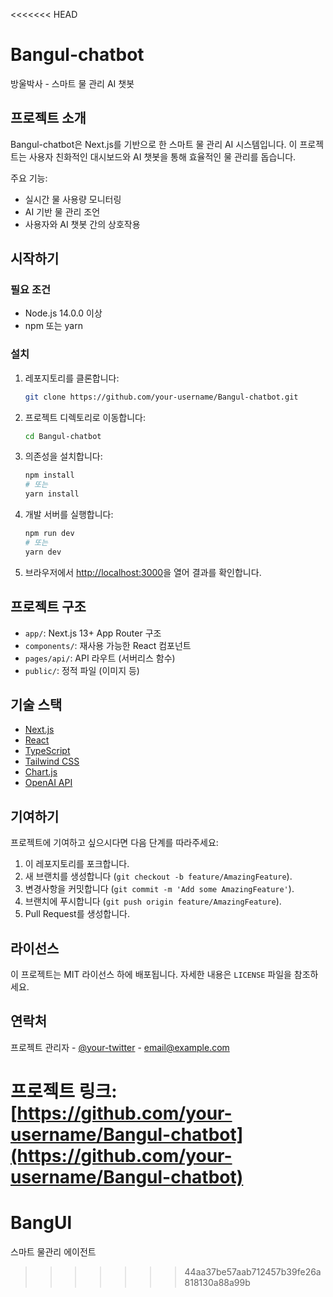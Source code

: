 <<<<<<< HEAD
# Bangul-chatbot

방울박사 - 스마트 물 관리 AI 챗봇

## 프로젝트 소개

Bangul-chatbot은 Next.js를 기반으로 한 스마트 물 관리 AI 시스템입니다. 이 프로젝트는 사용자 친화적인 대시보드와 AI 챗봇을 통해 효율적인 물 관리를 돕습니다.

주요 기능:
- 실시간 물 사용량 모니터링
- AI 기반 물 관리 조언
- 사용자와 AI 챗봇 간의 상호작용

## 시작하기

### 필요 조건

- Node.js 14.0.0 이상
- npm 또는 yarn

### 설치

1. 레포지토리를 클론합니다:
   ```bash
   git clone https://github.com/your-username/Bangul-chatbot.git
   ```

2. 프로젝트 디렉토리로 이동합니다:
   ```bash
   cd Bangul-chatbot
   ```

3. 의존성을 설치합니다:
   ```bash
   npm install
   # 또는
   yarn install
   ```

4. 개발 서버를 실행합니다:
   ```bash
   npm run dev
   # 또는
   yarn dev
   ```

5. 브라우저에서 [http://localhost:3000](http://localhost:3000)을 열어 결과를 확인합니다.

## 프로젝트 구조

- `app/`: Next.js 13+ App Router 구조
- `components/`: 재사용 가능한 React 컴포넌트
- `pages/api/`: API 라우트 (서버리스 함수)
- `public/`: 정적 파일 (이미지 등)

## 기술 스택

- [Next.js](https://nextjs.org/)
- [React](https://reactjs.org/)
- [TypeScript](https://www.typescriptlang.org/)
- [Tailwind CSS](https://tailwindcss.com/)
- [Chart.js](https://www.chartjs.org/)
- [OpenAI API](https://openai.com/blog/openai-api)

## 기여하기

프로젝트에 기여하고 싶으시다면 다음 단계를 따라주세요:

1. 이 레포지토리를 포크합니다.
2. 새 브랜치를 생성합니다 (`git checkout -b feature/AmazingFeature`).
3. 변경사항을 커밋합니다 (`git commit -m 'Add some AmazingFeature'`).
4. 브랜치에 푸시합니다 (`git push origin feature/AmazingFeature`).
5. Pull Request를 생성합니다.

## 라이선스

이 프로젝트는 MIT 라이선스 하에 배포됩니다. 자세한 내용은 `LICENSE` 파일을 참조하세요.

## 연락처

프로젝트 관리자 - [@your-twitter](https://twitter.com/your-twitter) - email@example.com

프로젝트 링크: [https://github.com/your-username/Bangul-chatbot](https://github.com/your-username/Bangul-chatbot)
=======
# BangUl
스마트 물관리 에이전트
>>>>>>> 44aa37be57aab712457b39fe26a818130a88a99b
